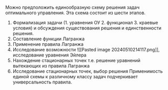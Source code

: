 Можно предположить единообразную схему решения задач оптимального управления. Эта схема состоит из шести этапов.
1. Формализация задачи (1. уравнения ОУ 2. функционал 3. краевые условия) и обсуждения существования решения и единственности решения.
2. Составление функции Лагранжа 
3. Применение правила Лагранжа 
4. Исследование возможности ![[Pasted image 20240510214117.png]], исследование уравнения Эйлера
5. Нахождение стационарных точек т.е. решение уравнений вытекающих из правила Лагранжа 
6. Исследование стационарных точек, выбор решения 
Применимость единой схемы к различному классу задач подчеркивает универсальность правила.